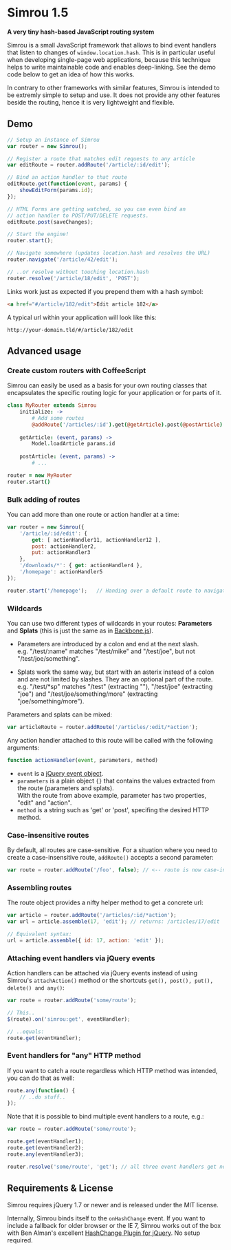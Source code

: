 Simrou 1.5
==========

**A very tiny hash-based JavaScript routing system**

Simrou is a small JavaScript framework that allows to bind event handlers that listen to changes of
<code>window.location.hash</code>. This is in particular useful when developing single-page web applications,
because this technique helps to write maintainable code and enables deep-linking. See the demo code below to get
an idea of how this works.

In contrary to other frameworks with similar features, Simrou is intended to be extremly simple to setup and use. 
It does not provide any other features beside the routing, hence it is very lightweight and flexible.


Demo
----

```javascript
// Setup an instance of Simrou
var router = new Simrou();

// Register a route that matches edit requests to any article
var editRoute = router.addRoute('/article/:id/edit');

// Bind an action handler to that route
editRoute.get(function(event, params) {
    showEditForm(params.id);
});

// HTML Forms are getting watched, so you can even bind an
// action handler to POST/PUT/DELETE requests.
editRoute.post(saveChanges);

// Start the engine!
router.start();

// Navigate somewhere (updates location.hash and resolves the URL)
router.navigate('/article/42/edit');

// ..or resolve without touching location.hash
router.resolve('/article/18/edit', 'POST');
```

Links work just as expected if you prepend them with a hash symbol:

```html
<a href="#/article/182/edit">Edit article 182</a>
```

A typical url within your application will look like this:

```
http://your-domain.tld/#/article/182/edit
```


Advanced usage
--------------

### Create custom routers with CoffeeScript

Simrou can easily be used as a basis for your own routing classes that encapsulates the specific routing
logic for your application or for parts of it.

```coffeescript
class MyRouter extends Simrou
    initialize: ->
        # Add some routes
        @addRoute('/articles/:id').get(@getArticle).post(@postArticle)
    
    getArticle: (event, params) ->
        Model.loadArticle params.id
    
    postArticle: (event, params) ->
        # ...

router = new MyRouter
router.start()
```


### Bulk adding of routes

You can add more than one route or action handler at a time:

```javascript
var router = new Simrou({
    '/article/:id/edit': {
        get: [ actionHandler11, actionHandler12 ],
        post: actionHandler2,
        put: actionHandler3
    },
    '/downloads/*': { get: actionHandler4 },
    '/homepage': actionHandler5
});

router.start('/homepage');   // Handing over a default route to navigate to
```


### Wildcards

You can use two different types of wildcards in your routes: **Parameters** and **Splats** (this is just the 
same as in [Backbone.js](http://documentcloud.github.com/backbone/)).

* Parameters are introduced by a colon and end at the next slash.  
  e.g. "/test/:name" matches "/test/mike" and "/test/joe", but not "/test/joe/something".

* Splats work the same way, but start with an asterix instead of a colon and are not limited by slashes. They are an optional part of the route.  
  e.g. "/test/*sp" matches "/test" (extracting ""), "/test/joe" (extracting "joe") and "/test/joe/something/more" (extracting "joe/something/more").

Parameters and splats can be mixed:

```javascript
var articleRoute = router.addRoute('/articles/:edit/*action');
```

Any action handler attached to this route will be called with the following arguments:

```javascript
function actionHandler(event, parameters, method)
```

* <code>event</code> is a [jQuery event object](http://api.jquery.com/category/events/event-object/).
* <code>parameters</code> is a plain object <code>{}</code> that contains the values extracted from the route (parameters and splats).  
  With the route from above example, parameter has two properties, "edit" and "action".
* <code>method</code> is a string such as 'get' or 'post', specifing the desired HTTP method.


### Case-insensitive routes

By default, all routes are case-sensitive. For a situation where you need to create a case-insensitive route,
<code>addRoute()</code> accepts a second parameter:

```javascript
var route = router.addRoute('/foo', false); // <-- route is now case-insensitive, e.g. '/FOO' is a match.
```


### Assembling routes

The route object provides a nifty helper method to get a concrete url:

```javascript
var article = router.addRoute('/articles/:id/*action');
var url = article.assemble(17, 'edit'); // returns: /articles/17/edit

// Equivalent syntax:
url = article.assemble({ id: 17, action: 'edit' });
```


### Attaching event handlers via jQuery events

Action handlers can be attached via jQuery events instead of using Simrou's <code>attachAction()</code> method or the shortcuts <code>get(), post(), put(), delete() and any()</code>:

```javascript
var route = router.addRoute('some/route');

// This..
$(route).on('simrou:get', eventHandler);

// ..equals:
route.get(eventHandler);
```


### Event handlers for "any" HTTP method

If you want to catch a route regardless which HTTP method was intended, you can do that as well:

```javascript
route.any(function() {
    // ..do stuff..
});
```

Note that it is possible to bind multiple event handlers to a route, e.g.:

```javascript
var route = router.addRoute('some/route');

route.get(eventHandler1);
route.get(eventHandler2);
route.any(eventHandler3);

router.resolve('some/route', 'get'); // all three event handlers get notified!
```


Requirements &amp; License
--------------------------

Simrou requires jQuery 1.7 or newer and is released under the MIT license.

Internally, Simrou binds itself to the <code>onHashChange</code> event. If you want to include a fallback for older 
browser or the IE 7, Simrou works out of the box with Ben Alman's excellent
[HashChange Plugin for jQuery](http://benalman.com/projects/jquery-hashchange-plugin/). No setup required.
